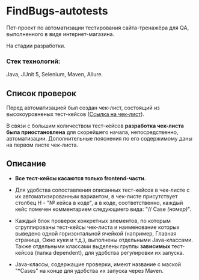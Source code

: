 # FindBugs-autotests
Пет-проект по автоматизации тестирования сайта-тренажёра для QA, выполненного в виде интернет-магазина.

На стадии разработки.

### Стек технологий:
Java, JUnit 5, Selenium, Maven, Allure.

## Список проверок

Перед автоматизацией был создан чек-лист, состоящий из высокоуровненых тест-кейсов ([Ссылка на чек-лист](https://docs.google.com/spreadsheets/d/1McIzklFj2CPJHIiNNZe54bPaq3Ajif6bRrvCO2rrUi8/edit?usp=sharing)).

В связи с большим количеством тест-кейсов **разработка чек-листа была приостановлена** для скорейшего начала, непосредственно, автоматизации. Дополнительные пояснения по его содержимому даны на первом листе чек-листа.

## Описание

- **Все тест-кейсы касаются только frontend-части.**

- Для удобства сопоставления описанных тест-кейсов в чек-листе с их автоматизированным вариантом, в чек-листе присутствует столбец H - "№ кейса в коде", а в коде, соответственно, каждый кейс помечен комментарием следующиего вида: "// Case _(номер)_".

- Каждый блок проверок конкретных элементов, по которым сгруппированы тест-кейсы чек-листа и наименование которых выведено одной горизонтальной ячейкой (например, Главная страница, Окно куки и т.д.), выполнены отдельными Java-классами.
Также отдельными классами выделены группы **зависимых** тест-кейсов (папка dependent), для удобства регулировки их запуска.

- Java-классы, содержащие проверки, имеют название с маской "*Cases" на конце для удобства их запуска через Maven.

